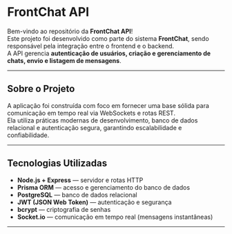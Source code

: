 # FrontChat API

Bem-vindo ao repositório da **FrontChat API**!  
Este projeto foi desenvolvido como parte do sistema **FrontChat**, sendo responsável pela integração entre o frontend e o backend.  
A API gerencia **autenticação de usuários, criação e gerenciamento de chats, envio e listagem de mensagens**.

---

## Sobre o Projeto

A aplicação foi construída com foco em fornecer uma base sólida para comunicação em tempo real via WebSockets e rotas REST.  
Ela utiliza práticas modernas de desenvolvimento, banco de dados relacional e autenticação segura, garantindo escalabilidade e confiabilidade.

---

## Tecnologias Utilizadas

- **Node.js + Express** — servidor e rotas HTTP  
- **Prisma ORM** — acesso e gerenciamento do banco de dados  
- **PostgreSQL** — banco de dados relacional  
- **JWT (JSON Web Token)** — autenticação e segurança  
- **bcrypt** — criptografia de senhas  
- **Socket.io** — comunicação em tempo real (mensagens instantâneas)  

---
